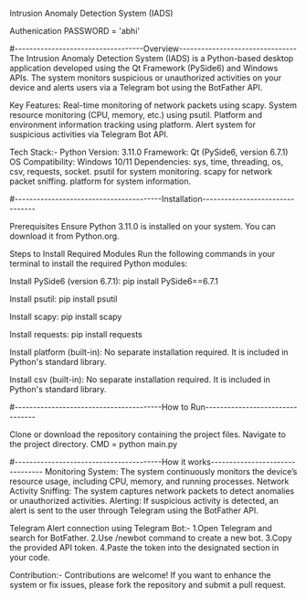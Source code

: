 Intrusion Anomaly Detection System (IADS)

Authenication PASSWORD = 'abhi'

#-----------------------------------Overview--------------------------------
The Intrusion Anomaly Detection System (IADS) is a Python-based 
desktop application developed using the Qt Framework (PySide6) 
and Windows APIs. The system monitors suspicious or unauthorized 
activities on your device and alerts users via a Telegram bot using the BotFather API.

Key Features:
Real-time monitoring of network packets using scapy.
System resource monitoring (CPU, memory, etc.) using psutil.
Platform and environment information tracking using platform.
Alert system for suspicious activities via Telegram Bot API.

Tech Stack:-
Python Version: 3.11.0
Framework: Qt (PySide6, version 6.7.1)
OS Compatibility: Windows 10/11
Dependencies:
sys, time, threading, os, csv, requests, socket.
psutil for system monitoring.
scapy for network packet sniffing.
platform for system information.


#----------------------------------------Installation--------------------------------

Prerequisites
Ensure Python 3.11.0 is installed on your system. You can download it from Python.org.

Steps to Install Required Modules
Run the following commands in your terminal to install the required Python modules:

Install PySide6 (version 6.7.1):
pip install PySide6==6.7.1

Install psutil:
pip install psutil

Install scapy:
pip install scapy

Install requests:
pip install requests


Install platform (built-in):
No separate installation required. It is included in Python's standard library.

Install csv (built-in):
No separate installation required. It is included in Python's standard library.

#----------------------------------------How to Run--------------------------------

Clone or download the repository containing the project files.
Navigate to the project directory.
CMD = python main.py


#----------------------------------------How it works--------------------------------
Monitoring System:
The system continuously monitors the device’s resource usage, including CPU, memory, and running processes.
Network Activity Sniffing:
The system captures network packets to detect anomalies or unauthorized activities.
Alerting:
If suspicious activity is detected, an alert is sent to the user through Telegram using the BotFather API.



Telegram Alert connection using Telegram Bot:-
1.Open Telegram and search for BotFather.
2.Use /newbot command to create a new bot.
3.Copy the provided API token.
4.Paste the token into the designated section in your code.


Contribution:-
Contributions are welcome! If you want to enhance the system or fix issues, please fork the repository and submit a pull request.
